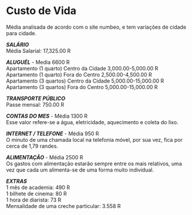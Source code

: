 # Custo de Vida
Média analisada de acordo com o site numbeo, e tem variações de cidade para cidade.

***SALÁRIO***\
Média Salarial: 17,325.00 R	

***ALUGUÉL*** - Media 6600 R\
Apartamento (1 quarto) Centro da Cidade	3,000.00-5,000.00 R\
Apartamento (1 quarto) Fora do Centro 2,500.00-4,500.00 R\
Apartamento (3 quartos) Centro da Cidade 5,000.00-15,000.00 R\
Apartamento (3 quartos) Fora do Centro 5,000.00-15,000.00 R

***TRANSPORTE PÚBLICO***\
Passe mensal: 750.00 R	

***CONTAS DO MES*** - Média 1300 R\
Esse valor refere-se a água, eletricidade, aquecimento e coleta do lixo.

***INTERNET / TELEFONE*** - Média 950 R\
O minuto de uma chamada local na telefonia móvel, por sua vez, fica por cerca de 1,79 randes.

***ALIMENTAÇÃO*** - Média 2500 R\
Os gastos com alimentação estarão sempre entre os mais relativos, uma vez que cada um alimenta-se de uma forma muito individual.

***EXTRAS***\
1 mês de academia: 490 R\
1 bilhete de cinema: 80 R\
1 hora de diarista: 73 R\
Mensalidade de uma creche particular: 3.558 R